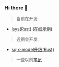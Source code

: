 ### Hi there 👋

> 当前在开发:

- [lsys(Rust)](https://github.com/shanliu/lsys) [(在线示例)](http://lsys.cc)

> 近期会开发:

- [sqlx-model升级(Rust)](https://github.com/shanliu/sqlx-model)


> 一些以前[笔记](https://blog.lsys.cc/)

